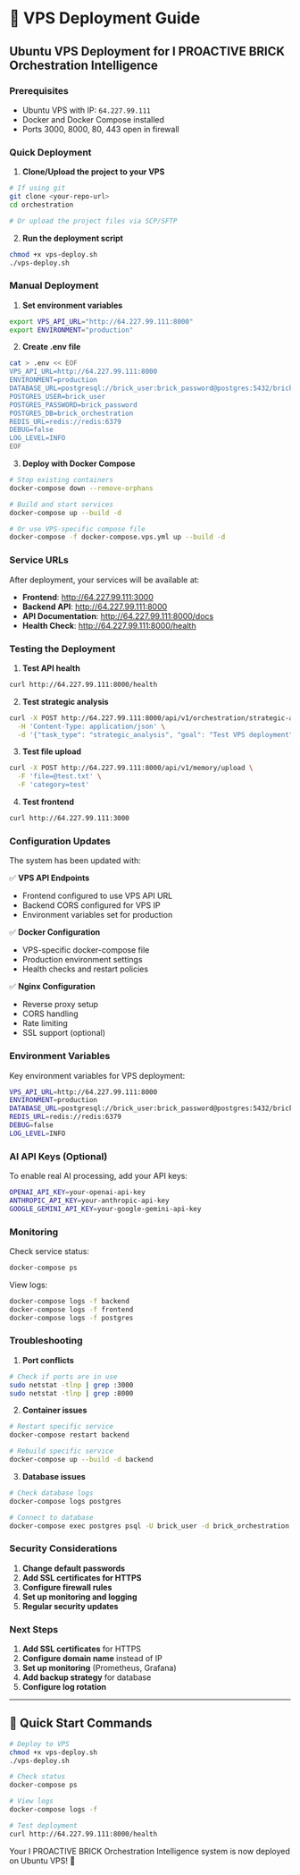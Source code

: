 # 🚀 VPS Deployment Guide

## Ubuntu VPS Deployment for I PROACTIVE BRICK Orchestration Intelligence

### Prerequisites
- Ubuntu VPS with IP: `64.227.99.111`
- Docker and Docker Compose installed
- Ports 3000, 8000, 80, 443 open in firewall

### Quick Deployment

1. **Clone/Upload the project to your VPS**
```bash
# If using git
git clone <your-repo-url>
cd orchestration

# Or upload the project files via SCP/SFTP
```

2. **Run the deployment script**
```bash
chmod +x vps-deploy.sh
./vps-deploy.sh
```

### Manual Deployment

1. **Set environment variables**
```bash
export VPS_API_URL="http://64.227.99.111:8000"
export ENVIRONMENT="production"
```

2. **Create .env file**
```bash
cat > .env << EOF
VPS_API_URL=http://64.227.99.111:8000
ENVIRONMENT=production
DATABASE_URL=postgresql://brick_user:brick_password@postgres:5432/brick_orchestration
POSTGRES_USER=brick_user
POSTGRES_PASSWORD=brick_password
POSTGRES_DB=brick_orchestration
REDIS_URL=redis://redis:6379
DEBUG=false
LOG_LEVEL=INFO
EOF
```

3. **Deploy with Docker Compose**
```bash
# Stop existing containers
docker-compose down --remove-orphans

# Build and start services
docker-compose up --build -d

# Or use VPS-specific compose file
docker-compose -f docker-compose.vps.yml up --build -d
```

### Service URLs

After deployment, your services will be available at:

- **Frontend**: http://64.227.99.111:3000
- **Backend API**: http://64.227.99.111:8000
- **API Documentation**: http://64.227.99.111:8000/docs
- **Health Check**: http://64.227.99.111:8000/health

### Testing the Deployment

1. **Test API health**
```bash
curl http://64.227.99.111:8000/health
```

2. **Test strategic analysis**
```bash
curl -X POST http://64.227.99.111:8000/api/v1/orchestration/strategic-analysis \
  -H 'Content-Type: application/json' \
  -d '{"task_type": "strategic_analysis", "goal": "Test VPS deployment"}'
```

3. **Test file upload**
```bash
curl -X POST http://64.227.99.111:8000/api/v1/memory/upload \
  -F 'file=@test.txt' \
  -F 'category=test'
```

4. **Test frontend**
```bash
curl http://64.227.99.111:3000
```

### Configuration Updates

The system has been updated with:

✅ **VPS API Endpoints**
- Frontend configured to use VPS API URL
- Backend CORS configured for VPS IP
- Environment variables set for production

✅ **Docker Configuration**
- VPS-specific docker-compose file
- Production environment settings
- Health checks and restart policies

✅ **Nginx Configuration**
- Reverse proxy setup
- CORS handling
- Rate limiting
- SSL support (optional)

### Environment Variables

Key environment variables for VPS deployment:

```bash
VPS_API_URL=http://64.227.99.111:8000
ENVIRONMENT=production
DATABASE_URL=postgresql://brick_user:brick_password@postgres:5432/brick_orchestration
REDIS_URL=redis://redis:6379
DEBUG=false
LOG_LEVEL=INFO
```

### AI API Keys (Optional)

To enable real AI processing, add your API keys:

```bash
OPENAI_API_KEY=your-openai-api-key
ANTHROPIC_API_KEY=your-anthropic-api-key
GOOGLE_GEMINI_API_KEY=your-google-gemini-api-key
```

### Monitoring

Check service status:
```bash
docker-compose ps
```

View logs:
```bash
docker-compose logs -f backend
docker-compose logs -f frontend
docker-compose logs -f postgres
```

### Troubleshooting

1. **Port conflicts**
```bash
# Check if ports are in use
sudo netstat -tlnp | grep :3000
sudo netstat -tlnp | grep :8000
```

2. **Container issues**
```bash
# Restart specific service
docker-compose restart backend

# Rebuild specific service
docker-compose up --build -d backend
```

3. **Database issues**
```bash
# Check database logs
docker-compose logs postgres

# Connect to database
docker-compose exec postgres psql -U brick_user -d brick_orchestration
```

### Security Considerations

1. **Change default passwords**
2. **Add SSL certificates for HTTPS**
3. **Configure firewall rules**
4. **Set up monitoring and logging**
5. **Regular security updates**

### Next Steps

1. **Add SSL certificates** for HTTPS
2. **Configure domain name** instead of IP
3. **Set up monitoring** (Prometheus, Grafana)
4. **Add backup strategy** for database
5. **Configure log rotation**

---

## 🎯 Quick Start Commands

```bash
# Deploy to VPS
chmod +x vps-deploy.sh
./vps-deploy.sh

# Check status
docker-compose ps

# View logs
docker-compose logs -f

# Test deployment
curl http://64.227.99.111:8000/health
```

Your I PROACTIVE BRICK Orchestration Intelligence system is now deployed on Ubuntu VPS! 🚀
